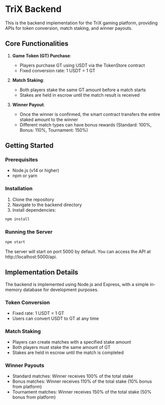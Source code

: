 # TriX Backend

This is the backend implementation for the TriX gaming platform, providing APIs for token conversion, match staking, and winner payouts.

## Core Functionalities

1. **Game Token (GT) Purchase**:
   - Players purchase GT using USDT via the TokenStore contract
   - Fixed conversion rate: 1 USDT = 1 GT

2. **Match Staking**:
   - Both players stake the same GT amount before a match starts
   - Stakes are held in escrow until the match result is received

3. **Winner Payout**:
   - Once the winner is confirmed, the smart contract transfers the entire staked amount to the winner
   - Different match types can have bonus rewards (Standard: 100%, Bonus: 110%, Tournament: 150%)

## Getting Started

### Prerequisites

- Node.js (v14 or higher)
- npm or yarn

### Installation

1. Clone the repository
2. Navigate to the backend directory
3. Install dependencies:

```bash
npm install
```

### Running the Server

```bash
npm start
```

The server will start on port 5000 by default. You can access the API at http://localhost:5000/api.

## Implementation Details

The backend is implemented using Node.js and Express, with a simple in-memory database for development purposes.

### Token Conversion

- Fixed rate: 1 USDT = 1 GT
- Users can convert USDT to GT at any time

### Match Staking

- Players can create matches with a specified stake amount
- Both players must stake the same amount of GT
- Stakes are held in escrow until the match is completed

### Winner Payouts

- Standard matches: Winner receives 100% of the total stake
- Bonus matches: Winner receives 110% of the total stake (10% bonus from platform)
- Tournament matches: Winner receives 150% of the total stake (50% bonus from platform)